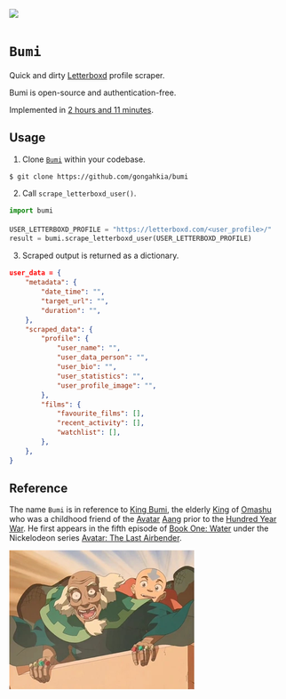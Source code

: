 [![](https://img.shields.io/badge/bumi_1.0.0-passing-green)](https://github.com/gongahkia/bumi/releases/tag/1.0.0) 

# `Bumi`

Quick and dirty [Letterboxd](https://letterboxd.com/) profile scraper.

Bumi is open-source and authentication-free.

Implemented in [2 hours and 11 minutes]().

## Usage

1. Clone [`Bumi`](https://github.com/gongahkia/bumi) within your codebase.

```console
$ git clone https://github.com/gongahkia/bumi
```

2. Call `scrape_letterboxd_user()`.

```py
import bumi

USER_LETTERBOXD_PROFILE = "https://letterboxd.com/<user_profile>/"
result = bumi.scrape_letterboxd_user(USER_LETTERBOXD_PROFILE)
```

3. Scraped output is returned as a dictionary.

```json
user_data = {
    "metadata": {
        "date_time": "",
        "target_url": "",
        "duration": "",
    },
    "scraped_data": {
        "profile": {
            "user_name": "",
            "user_data_person": "",
            "user_bio": "",
            "user_statistics": "",
            "user_profile_image": "",
        },
        "films": {
            "favourite_films": [],
            "recent_activity": [],
            "watchlist": [],
        },
    },
}
```

## Reference

The name `Bumi` is in reference to [King Bumi](https://avatar.fandom.com/wiki/Bumi_(King_of_Omashu)), the elderly [King](https://avatar.fandom.com/wiki/Monarch_of_Omashu) of [Omashu](https://avatar.fandom.com/wiki/Omashu) who was a childhood friend of the [Avatar](https://avatar.fandom.com/wiki/Avatar) [Aang](https://avatar.fandom.com/wiki/Aang) prior to the [Hundred Year War](https://avatar.fandom.com/wiki/Hundred_Year_War). He first appears in the fifth episode of [Book One: Water](https://avatar.fandom.com/wiki/Book_One:_Water) under the Nickelodeon series [Avatar: The Last Airbender](https://avatar.fandom.com/wiki/Avatar:_The_Last_Airbender).

![](./asset/bumi.png)